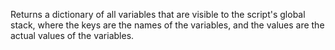 Returns a dictionary of all variables that are visible to the script's global stack, where the keys are the names of the variables, and the values are the actual values of the variables.